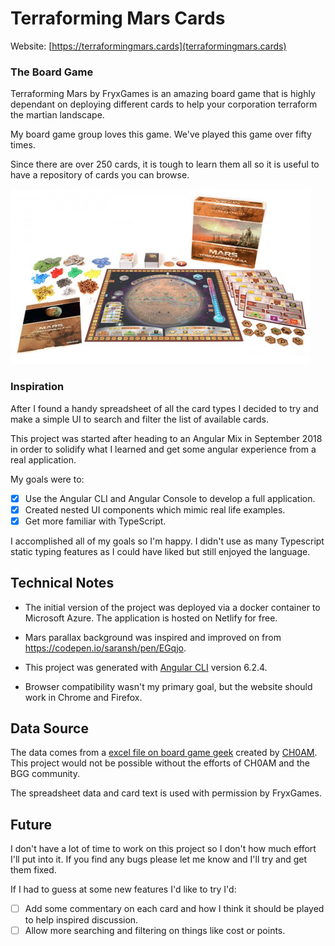 # Terraforming Mars Cards

Website: [https://terraformingmars.cards](terraformingmars.cards)

### The Board Game

Terraforming Mars by FryxGames is an amazing board game that is highly dependant on deploying different cards to help your corporation terraform the martian landscape.

My board game group loves this game. We've played this game over fifty times.

Since there are over 250 cards, it is tough to learn them all so it is useful to have a repository of cards you can browse.

![alt text](https://github.com/jfreal/tmc/blob/master/readme.png?raw=true)

### Inspiration

After I found a handy spreadsheet of all the card types I decided to try and make a simple UI to search and filter the list of available cards.

This project was started after heading to an Angular Mix in September 2018 in order to solidify what I learned and get some angular experience from a real application.

My goals were to:

 - [x] Use the Angular CLI and Angular Console to develop a full application.
 - [x] Created nested UI components which mimic real life examples.
 - [x] Get more familiar with TypeScript.  

 I accomplished all of my goals so I'm happy.  I didn't use as many Typescript static typing features as I could have liked but still enjoyed the language.

## Technical Notes

 - The initial version of the project was deployed via a docker container to Microsoft Azure.  The application is hosted on Netlify for free.   
 
 - Mars parallax background was inspired and improved on from https://codepen.io/saransh/pen/EGqjo.

 - This project was generated with [Angular CLI](https://github.com/angular/angular-cli) version 6.2.4.

 - Browser compatibility wasn't my primary goal, but the website should work in Chrome and Firefox.

## Data Source

The data comes from a [excel file on board game geek](https://boardgamegeek.com/filepage/157042/terraforming-mars-cards-list)  created by [CH0AM](https://boardgamegeek.com/user/CH0AM).  This project would not be possible without the efforts of CH0AM and the BGG community.

The spreadsheet data and card text is used with permission by FryxGames.  

## Future

I don't have a lot of time to work on this project so I don't how much effort I'll put into it.  If you find any bugs please let me know and I'll try and get them fixed.

If I had to guess at some new features I'd like to try I'd:

 - [ ] Add some commentary on each card and how I think it should be played to help inspired discussion.
 - [ ] Allow more searching and filtering on things like cost or points.
